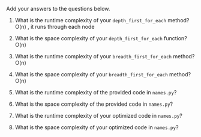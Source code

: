 Add your answers to the questions below.

1. What is the runtime complexity of your `depth_first_for_each` method?
O(n) , it runs through each node
2. What is the space complexity of your `depth_first_for_each` function?
O(n)
3. What is the runtime complexity of your `breadth_first_for_each` method?
O(n)
4. What is the space complexity of your `breadth_first_for_each` method?
O(n)

5. What is the runtime complexity of the provided code in `names.py`?

6. What is the space complexity of the provided code in `names.py`?

7. What is the runtime complexity of your optimized code in `names.py`?

8. What is the space complexity of your optimized code in `names.py`?
